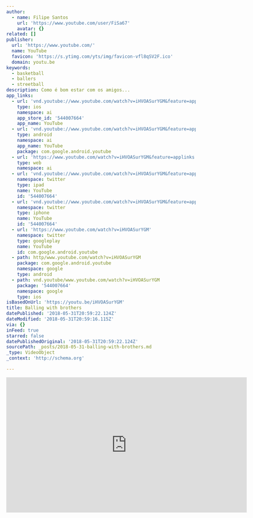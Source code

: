 ```yaml
---
author:
  - name: Filipe Santos
    url: 'https://www.youtube.com/user/FiSa67'
    avatar: {}
related: []
publisher:
  url: 'https://www.youtube.com/'
  name: YouTube
  favicon: 'https://s.ytimg.com/yts/img/favicon-vfl8qSV2F.ico'
  domain: youtu.be
keywords:
  - basketball
  - ballers
  - streetball
description: Como é bom estar com os amigos...
app_links:
  - url: 'vnd.youtube://www.youtube.com/watch?v=iHVOASurYGM&feature=applinks'
    type: ios
    namespace: ai
    app_store_id: '544007664'
    app_name: YouTube
  - url: 'vnd.youtube://www.youtube.com/watch?v=iHVOASurYGM&feature=applinks'
    type: android
    namespace: ai
    app_name: YouTube
    package: com.google.android.youtube
  - url: 'https://www.youtube.com/watch?v=iHVOASurYGM&feature=applinks'
    type: web
    namespace: ai
  - url: 'vnd.youtube://www.youtube.com/watch?v=iHVOASurYGM&feature=applinks'
    namespace: twitter
    type: ipad
    name: YouTube
    id: '544007664'
  - url: 'vnd.youtube://www.youtube.com/watch?v=iHVOASurYGM&feature=applinks'
    namespace: twitter
    type: iphone
    name: YouTube
    id: '544007664'
  - url: 'https://www.youtube.com/watch?v=iHVOASurYGM'
    namespace: twitter
    type: googleplay
    name: YouTube
    id: com.google.android.youtube
  - path: http/www.youtube.com/watch?v=iHVOASurYGM
    package: com.google.android.youtube
    namespace: google
    type: android
  - path: vnd.youtube/www.youtube.com/watch?v=iHVOASurYGM
    package: '544007664'
    namespace: google
    type: ios
isBasedOnUrl: 'https://youtu.be/iHVOASurYGM'
title: Balling with brothers
datePublished: '2018-05-31T20:59:22.124Z'
dateModified: '2018-05-31T20:59:16.115Z'
via: {}
inFeed: true
starred: false
datePublishedOriginal: '2018-05-31T20:59:22.124Z'
sourcePath: _posts/2018-05-31-balling-with-brothers.md
_type: VideoObject
_context: 'http://schema.org'

---
```

<iframe src="https://cdn.embedly.com/widgets/media.html?src=https%3A%2F%2Fwww.youtube.com%2Fembed%2FiHVOASurYGM%3Ffeature%3Doembed&amp;url=http%3A%2F%2Fwww.youtube.com%2Fwatch%3Fv%3DiHVOASurYGM&amp;image=https%3A%2F%2Fi.ytimg.com%2Fvi%2FiHVOASurYGM%2Fhqdefault.jpg&amp;key=a715cf41cc93453ca338d350cd26f87b&amp;type=text%2Fhtml&amp;schema=youtube" width="640" height="360" scrolling="no" frameborder="0" allowfullscreen="" style=""></iframe>